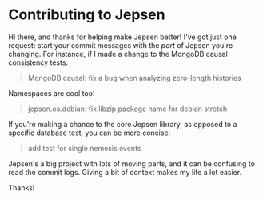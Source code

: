 # Contributing to Jepsen

Hi there, and thanks for helping make Jepsen better! I've got just one request:
start your commit messages with the *part* of Jepsen you're changing. For
instance, if I made a change to the MongoDB causal consistency tests:

> MongoDB causal: fix a bug when analyzing zero-length histories

Namespaces are cool too!

> jepsen.os.debian: fix libzip package name for debian stretch

If you're making a chance to the core Jepsen library, as opposed to a specific
database test, you can be more concise:

> add test for single nemesis events

Jepsen's a big project with lots of moving parts, and it can be confusing to
read the commit logs. Giving a bit of context makes my life a lot easier.

Thanks!
